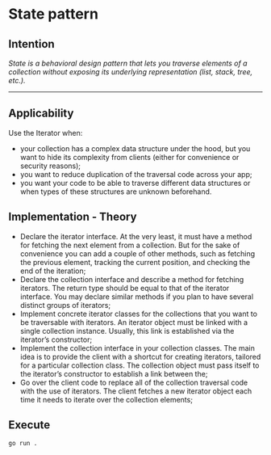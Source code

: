 # State pattern

## Intention

*State is a behavioral design pattern that lets you traverse elements of a collection without exposing its underlying representation (list, stack, tree, etc.).*

---

## Applicability

Use the Iterator when:
* your collection has a complex data structure under the hood, but you want to hide its complexity from clients (either for convenience or security reasons);
* you want to reduce duplication of the traversal code across your app;
* you want your code to be able to traverse different data structures or when types of these structures are unknown beforehand.

## Implementation - Theory

- Declare the iterator interface. At the very least, it must have a method for fetching the next element from a collection. But for the sake of convenience you can add a couple of other methods, such as fetching the previous element, tracking the current position, and checking the end of the iteration;
- Declare the collection interface and describe a method for fetching iterators. The return type should be equal to that of the iterator interface. You may declare similar methods if you plan to have several distinct groups of iterators;
- Implement concrete iterator classes for the collections that you want to be traversable with iterators. An iterator object must be linked with a single collection instance. Usually, this link is established via the iterator’s constructor;
- Implement the collection interface in your collection classes. The main idea is to provide the client with a shortcut for creating iterators, tailored for a particular collection class. The collection object must pass itself to the iterator’s constructor to establish a link between the;
- Go over the client code to replace all of the collection traversal code with the use of iterators. The client fetches a new iterator object each time it needs to iterate over the collection elements;

## Execute

`go run .`

